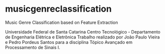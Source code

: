 # musicgenreclassification
Music Genre Classification based on Feature Extraction 

Universidade Federal de Santa Catarina
Centro Tecnológico - Departamento de Engenharia Elétrica e Eletrônica
Trabalho realizado por João Paulo Vieira e Pedro Pordeus Santos para a disciplina Tópico Avançado em Processamento de Sinais I.
